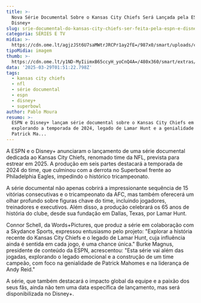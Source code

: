 ```yaml
---
title: >-
  Nova Série Documental Sobre o Kansas City Chiefs Será Lançada pela ESPN e
  Disney+
slug: srie-documental-do-kansas-city-chiefs-ser-feita-pela-espn-e-disney
categoria: SÉRIES E TV
midia: >-
  https://cdn.ome.lt/agjzJSt6U7saMWtrJRCPr1ay2fE=/987x0/smart/uploads/conteudo/fotos/Design_sem_nome_-_2025-03-28T215758.430.png
tipoMidia: imagem
thumb: >-
  https://cdn.ome.lt/y1ND-MyIiimxB65ccyH_yoCnQ4A=/480x360/smart/extras/conteudos/Design_sem_nome_-_2025-03-28T215758.430.png
data: '2025-03-29T01:51:22.798Z'
tags:
  - kansas city chiefs
  - nfl
  - série documental
  - espn
  - disney+
  - superbowl
author: Pablo Moura
resumo: >-
  ESPN e Disney+ lançam série documental sobre o Kansas City Chiefs em 2025,
  explorando a temporada de 2024, legado de Lamar Hunt e a genialidade de
  Patrick Ma...
---
```


A ESPN e o Disney+ anunciaram o lançamento de uma série documental dedicada ao Kansas City Chiefs, renomado time da NFL, prevista para estrear em 2025. A produção em seis partes destacará a temporada de 2024 do time, que culminou com a derrota no Superbowl frente ao Philadelphia Eagles, impedindo o histórico tricampeonato.

A série documental não apenas cobrirá a impressionante sequência de 15 vitórias consecutivas e o tricampeonato da AFC, mas também oferecerá um olhar profundo sobre figuras chave do time, incluindo jogadores, treinadores e executivos. Além disso, a produção celebrará os 65 anos de história do clube, desde sua fundação em Dallas, Texas, por Lamar Hunt.

Connor Schell, da Words+Pictures, que produz a série em colaboração com a Skydance Sports, expressou entusiasmo pelo projeto: "Explorar a história recente do Kansas City Chiefs e o legado de Lamar Hunt, cuja influência ainda é sentida em cada jogo, é uma chance única." Burke Magnus, presidente de conteúdo da ESPN, acrescentou: "Esta série vai além das jogadas, explorando o legado emocional e a construção de um time campeão, com foco na genialidade de Patrick Mahomes e na liderança de Andy Reid."

A série, que também destacará o impacto global da equipe e a paixão dos seus fãs, ainda não tem uma data específica de lançamento, mas será disponibilizada no Disney+.
